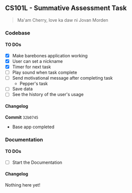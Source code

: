 ## CS101L - Summative Assessment Task
> Ma'am Cherry, love ka daw ni Jovan Morden


### Codebase

#### TO DOs
- [x] Make barebones application working
- [x] User can set a nickname
- [x] Timer for next task
- [ ] Play sound when task complete
- [ ] Send motivational message after completing task
    - Pepper's task
- [ ] Save data
- [ ] See the history of the user's usage

#### Changelog 
**Commit** `32b0745`
- Base app completed


### Documentation
#### TO DOs
- [ ] Start the Documentation
#### Changelog 
Nothing here yet!
